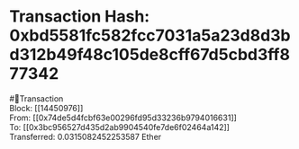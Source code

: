 
Transaction Hash: 0xbd5581fc582fcc7031a5a23d8d3bd312b49f48c105de8cff67d5cbd3ff877342
====================================================================================
  
#💸Transaction  
Block: [[14450976]]  
From: [[0x74de5d4fcbf63e00296fd95d33236b9794016631]]  
To: [[0x3bc956527d435d2ab9904540fe7de6f02464a142]]  
Transferred: 0.0315082452253587 Ether